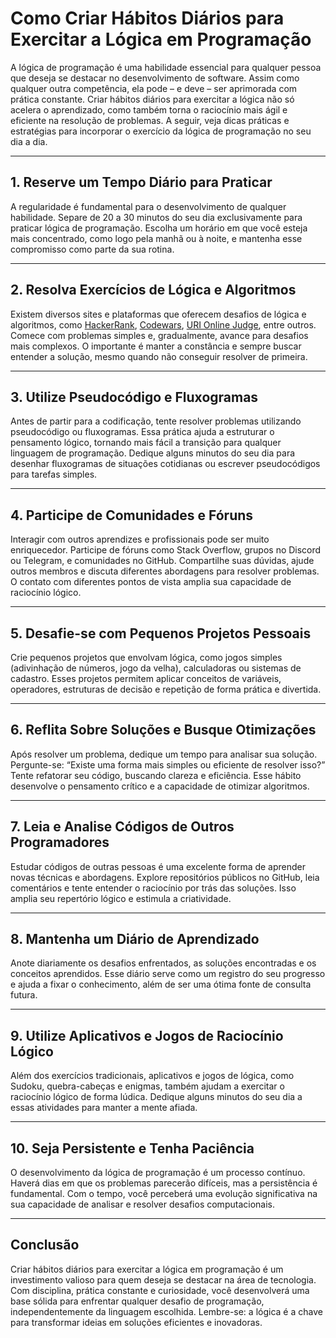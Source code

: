 # Como Criar Hábitos Diários para Exercitar a Lógica em Programação

A lógica de programação é uma habilidade essencial para qualquer pessoa que deseja se destacar no desenvolvimento de software. Assim como qualquer outra competência, ela pode – e deve – ser aprimorada com prática constante. Criar hábitos diários para exercitar a lógica não só acelera o aprendizado, como também torna o raciocínio mais ágil e eficiente na resolução de problemas. A seguir, veja dicas práticas e estratégias para incorporar o exercício da lógica de programação no seu dia a dia.

---

## 1. **Reserve um Tempo Diário para Praticar**

A regularidade é fundamental para o desenvolvimento de qualquer habilidade. Separe de 20 a 30 minutos do seu dia exclusivamente para praticar lógica de programação. Escolha um horário em que você esteja mais concentrado, como logo pela manhã ou à noite, e mantenha esse compromisso como parte da sua rotina.

---

## 2. **Resolva Exercícios de Lógica e Algoritmos**

Existem diversos sites e plataformas que oferecem desafios de lógica e algoritmos, como [HackerRank](https://www.hackerrank.com/), [Codewars](https://www.codewars.com/), [URI Online Judge](https://www.beecrowd.com.br/), entre outros. Comece com problemas simples e, gradualmente, avance para desafios mais complexos. O importante é manter a constância e sempre buscar entender a solução, mesmo quando não conseguir resolver de primeira.

---

## 3. **Utilize Pseudocódigo e Fluxogramas**

Antes de partir para a codificação, tente resolver problemas utilizando pseudocódigo ou fluxogramas. Essa prática ajuda a estruturar o pensamento lógico, tornando mais fácil a transição para qualquer linguagem de programação. Dedique alguns minutos do seu dia para desenhar fluxogramas de situações cotidianas ou escrever pseudocódigos para tarefas simples.

---

## 4. **Participe de Comunidades e Fóruns**

Interagir com outros aprendizes e profissionais pode ser muito enriquecedor. Participe de fóruns como Stack Overflow, grupos no Discord ou Telegram, e comunidades no GitHub. Compartilhe suas dúvidas, ajude outros membros e discuta diferentes abordagens para resolver problemas. O contato com diferentes pontos de vista amplia sua capacidade de raciocínio lógico.

---

## 5. **Desafie-se com Pequenos Projetos Pessoais**

Crie pequenos projetos que envolvam lógica, como jogos simples (adivinhação de números, jogo da velha), calculadoras ou sistemas de cadastro. Esses projetos permitem aplicar conceitos de variáveis, operadores, estruturas de decisão e repetição de forma prática e divertida.

---

## 6. **Reflita Sobre Soluções e Busque Otimizações**

Após resolver um problema, dedique um tempo para analisar sua solução. Pergunte-se: “Existe uma forma mais simples ou eficiente de resolver isso?” Tente refatorar seu código, buscando clareza e eficiência. Esse hábito desenvolve o pensamento crítico e a capacidade de otimizar algoritmos.

---

## 7. **Leia e Analise Códigos de Outros Programadores**

Estudar códigos de outras pessoas é uma excelente forma de aprender novas técnicas e abordagens. Explore repositórios públicos no GitHub, leia comentários e tente entender o raciocínio por trás das soluções. Isso amplia seu repertório lógico e estimula a criatividade.

---

## 8. **Mantenha um Diário de Aprendizado**

Anote diariamente os desafios enfrentados, as soluções encontradas e os conceitos aprendidos. Esse diário serve como um registro do seu progresso e ajuda a fixar o conhecimento, além de ser uma ótima fonte de consulta futura.

---

## 9. **Utilize Aplicativos e Jogos de Raciocínio Lógico**

Além dos exercícios tradicionais, aplicativos e jogos de lógica, como Sudoku, quebra-cabeças e enigmas, também ajudam a exercitar o raciocínio lógico de forma lúdica. Dedique alguns minutos do seu dia a essas atividades para manter a mente afiada.

---

## 10. **Seja Persistente e Tenha Paciência**

O desenvolvimento da lógica de programação é um processo contínuo. Haverá dias em que os problemas parecerão difíceis, mas a persistência é fundamental. Com o tempo, você perceberá uma evolução significativa na sua capacidade de analisar e resolver desafios computacionais.

---

## **Conclusão**

Criar hábitos diários para exercitar a lógica em programação é um investimento valioso para quem deseja se destacar na área de tecnologia. Com disciplina, prática constante e curiosidade, você desenvolverá uma base sólida para enfrentar qualquer desafio de programação, independentemente da linguagem escolhida. Lembre-se: a lógica é a chave para transformar ideias em soluções eficientes e inovadoras.
